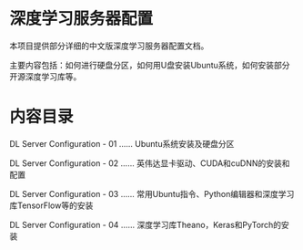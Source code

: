 # 深度学习服务器配置
本项目提供部分详细的中文版深度学习服务器配置文档。

主要内容包括：如何进行硬盘分区，如何用U盘安装Ubuntu系统，如何安装部分开源深度学习库等。

# 内容目录
DL Server Configuration - 01 ...... Ubuntu系统安装及硬盘分区

DL Server Configuration - 02 ...... 英伟达显卡驱动、CUDA和cuDNN的安装和配置

DL Server Configuration - 03 ...... 常用Ubuntu指令、Python编辑器和深度学习库TensorFlow等的安装

DL Server Configuration - 04 ...... 深度学习库Theano，Keras和PyTorch的安装
